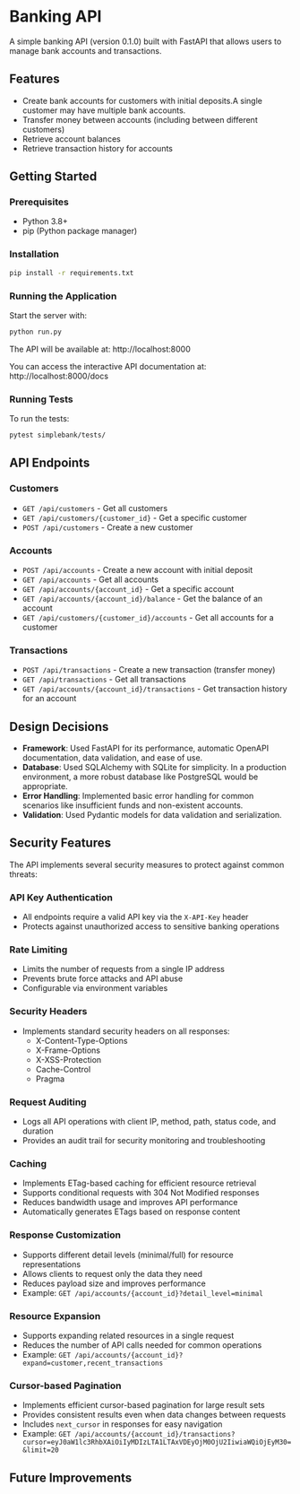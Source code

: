 # Banking API

A simple banking API (version 0.1.0) built with FastAPI that allows users to manage bank accounts and transactions.


## Features

- Create bank accounts for customers with initial deposits.A single customer may have multiple bank accounts.
- Transfer money between accounts (including between different customers)
- Retrieve account balances
- Retrieve transaction history for accounts


## Getting Started

### Prerequisites

- Python 3.8+
- pip (Python package manager)

### Installation

```bash
pip install -r requirements.txt
```

### Running the Application

Start the server with:
```bash
python run.py
```

The API will be available at: http://localhost:8000

You can access the interactive API documentation at: http://localhost:8000/docs

### Running Tests

To run the tests:
```bash
pytest simplebank/tests/
```

## API Endpoints

### Customers
- `GET /api/customers` - Get all customers
- `GET /api/customers/{customer_id}` - Get a specific customer
- `POST /api/customers` - Create a new customer

### Accounts
- `POST /api/accounts` - Create a new account with initial deposit
- `GET /api/accounts` - Get all accounts
- `GET /api/accounts/{account_id}` - Get a specific account
- `GET /api/accounts/{account_id}/balance` - Get the balance of an account
- `GET /api/customers/{customer_id}/accounts` - Get all accounts for a customer

### Transactions
- `POST /api/transactions` - Create a new transaction (transfer money)
- `GET /api/transactions` - Get all transactions
- `GET /api/accounts/{account_id}/transactions` - Get transaction history for an account

## Design Decisions

- **Framework**: Used FastAPI for its performance, automatic OpenAPI documentation, data validation, and ease of use.
- **Database**: Used SQLAlchemy with SQLite for simplicity. In a production environment, a more robust database like PostgreSQL would be appropriate.
- **Error Handling**: Implemented basic error handling for common scenarios like insufficient funds and non-existent accounts.
- **Validation**: Used Pydantic models for data validation and serialization.
## Security Features

The API implements several security measures to protect against common threats:

### API Key Authentication
- All endpoints require a valid API key via the `X-API-Key` header
- Protects against unauthorized access to sensitive banking operations

### Rate Limiting
- Limits the number of requests from a single IP address
- Prevents brute force attacks and API abuse
- Configurable via environment variables

### Security Headers
- Implements standard security headers on all responses:
  - X-Content-Type-Options
  - X-Frame-Options
  - X-XSS-Protection
  - Cache-Control
  - Pragma

### Request Auditing
- Logs all API operations with client IP, method, path, status code, and duration
- Provides an audit trail for security monitoring and troubleshooting

### Caching
- Implements ETag-based caching for efficient resource retrieval
- Supports conditional requests with 304 Not Modified responses
- Reduces bandwidth usage and improves API performance
- Automatically generates ETags based on response content

### Response Customization
- Supports different detail levels (minimal/full) for resource representations
- Allows clients to request only the data they need
- Reduces payload size and improves performance
- Example: `GET /api/accounts/{account_id}?detail_level=minimal`

### Resource Expansion
- Supports expanding related resources in a single request
- Reduces the number of API calls needed for common operations
- Example: `GET /api/accounts/{account_id}?expand=customer,recent_transactions`

### Cursor-based Pagination
- Implements efficient cursor-based pagination for large result sets
- Provides consistent results even when data changes between requests
- Includes `next_cursor` in responses for easy navigation
- Example: `GET /api/accounts/{account_id}/transactions?cursor=eyJ0aW1lc3RhbXAiOiIyMDIzLTA1LTAxVDEyOjM0OjU2IiwiaWQiOjEyM30=&limit=20`


## Future Improvements

